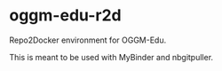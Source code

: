 # oggm-edu-r2d

Repo2Docker environment for OGGM-Edu.

This is meant to be used with MyBinder and nbgitpuller.

